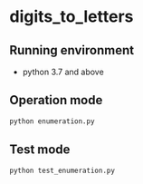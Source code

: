 # digits_to_letters

## Running environment

* python 3.7 and above

## Operation mode

```python
python enumeration.py
```

## Test mode

```python
python test_enumeration.py
```
